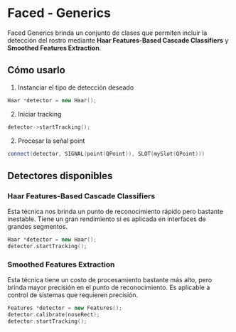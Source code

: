 # Faced - Generics

Faced Generics brinda un conjunto de clases que permiten incluir la detección del rostro mediante <b>Haar Features-Based Cascade Classifiers</b> y <b>Smoothed Features Extraction</b>.

## Cómo usarlo

1. Instanciar el tipo de detección deseado

```c++
Haar *detector = new Haar();
```

2. Iniciar tracking

```c++
detector->startTracking();
```

2. Procesar la señal point

```c++
connect(detector, SIGNAL(point(QPoint)), SLOT(mySlot(QPoint)))
```

## Detectores disponibles

### Haar Features-Based Cascade Classifiers

Esta técnica nos brinda un punto de reconocimiento rápido pero bastante inestable. Tiene un gran rendimiento si es aplicada en interfaces de grandes segmentos.

```c++
Haar *detector = new Haar();
detector.startTracking();
```

### Smoothed Features Extraction

Esta técnica tiene un costo de procesamiento bastante más alto, pero brinda mayor precisión en el punto de reconocimiento. Es aplicable a control de sistemas que requieren precisión.

```c++
Features *detector = new Features();
detector.calibrate(noseRect);
detector.startTracking();
```